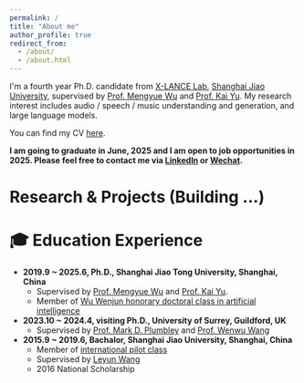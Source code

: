 ```yaml
---
permalink: /
title: "About me"
author_profile: true
redirect_from: 
  - /about/
  - /about.html
---
```


I'm a fourth year Ph.D. candidate from [X-LANCE Lab](https://x-lance.sjtu.edu.cn/), [Shanghai Jiao University](https://www.sjtu.edu.cn/), supervised by [Prof. Mengyue Wu](https://myw19.github.io/) and [Prof. Kai Yu](https://x-lance.github.io/kaiyu/). My research interest includes audio / speech / music understanding and generation, and large language models.

You can find my CV [here](../assets/Curriculum_Vitae.pdf).

**I am going to graduate in June, 2025 and I am open to job opportunities in 2025. Please feel free to contact me via [LinkedIn](https://www.linkedin.com/in/xuenan-xu-10a03813a) or [Wechat](../images/wechat.jpg).**


Research & Projects (Building ...)
======


🎓 Education Experience
======

* **2019.9 ~ 2025.6, Ph.D., Shanghai Jiao Tong University, Shanghai, China**
  * Supervised by [Prof. Mengyue Wu](https://myw19.github.io/) and [Prof. Kai Yu](https://x-lance.github.io/kaiyu/).
  * Member of [Wu Wenjun honorary doctoral class in artificial intelligence](https://ai.sjtu.edu.cn/info/announcements/204)
* **2023.10 ~ 2024.4, visiting Ph.D., University of Surrey, Guildford, UK**
  * Supervised by [Prof. Mark D. Plumbley](https://www.surrey.ac.uk/people/mark-plumbley) and [Prof. Wenwu Wang](http://personal.ee.surrey.ac.uk/Personal/W.Wang/)
* **2015.9 ~ 2019.6, Bachalor, Shanghai Jiao University, Shanghai, China**
  * Member of [international pilot class](https://smse.sjtu.edu.cn/rcpy/bkspy/pyfa/page/100)
  * Supervised by [Leyun Wang](https://en.smse.sjtu.edu.cn/people_detail/196)
  * 2016 National Scholarship
